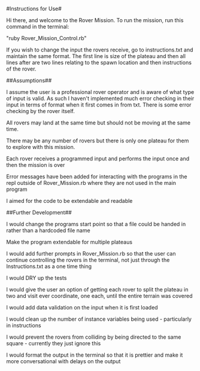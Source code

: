 #Instructions for Use#

Hi there, and welcome to the Rover Mission. To run the mission, run this command in the terminal:

"ruby Rover_Mission_Control.rb"

If you wish to change the input the rovers receive, go to instructions.txt and maintain the same format. The first line is size of the plateau and then all lines after are two lines relating to the spawn location and then instructions of the rover.


##Assumptions##

I assume the user is a professional rover operator and is aware of what type of input is valid. As such I haven't implemented much error checking in their input in terms of format when it first comes in from txt. There is some error checking by the rover itself.

All rovers may land at the same time but should not be moving at the same time.

There may be any number of rovers but there is only one plateau for them to explore with this mission.

Each rover receives a programmed input and performs the input once and then the mission is over

Error messages have been added for interacting with the programs in the repl outside of Rover_Mission.rb where they are not used in the main program

I aimed for the code to be extendable and readable


##Further Development##

I would change the programs start point so that a file could be handed in rather than a hardcoded file name

Make the program extendable for multiple plateaus

I would add further prompts in Rover_Mission.rb so that the
user can continue controlling the rovers in the terminal, not
just through the Instructions.txt as a one time thing

I would DRY up the tests

I would give the user an option of getting each rover to split the plateau in two and visit ever coordinate, one each, until the entire terrain was covered

I would add data validation on the input when it is first loaded

I would clean up the number of instance variables being used - particularly in instructions 

I would prevent the rovers from colliding by being directed to the same square - currently they just ignore this

I would format the output in the terminal so that it is prettier and make it more conversational with delays on the output
